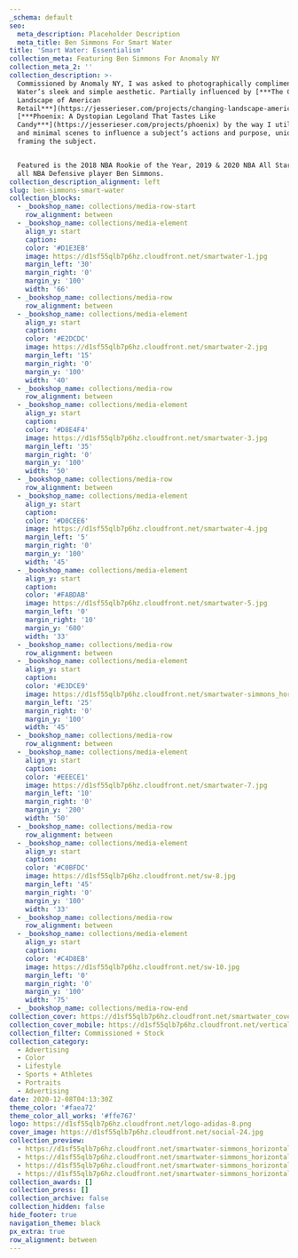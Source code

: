 ```yaml
---
_schema: default
seo:
  meta_description: Placeholder Description
  meta_title: Ben Simmons For Smart Water
title: 'Smart Water: Essentialism'
collection_meta: Featuring Ben Simmons For Anomaly NY
collection_meta_2: ''
collection_description: >-
  Commissioned by Anomaly NY, I was asked to photographically compliment Smart
  Water’s sleek and simple aesthetic. Partially influenced by [***The Changing
  Landscape of American
  Retail***](https://jesserieser.com/projects/changing-landscape-american-retail/)and
  [***Phoenix: A Dystopian Legoland That Tastes Like
  Candy***](https://jesserieser.com/projects/phoenix) by the way I utilize stark
  and minimal scenes to influence a subject’s actions and purpose, uniquely
  framing the subject.


  Featured is the 2018 NBA Rookie of the Year, 2019 & 2020 NBA All Star and 2020
  all NBA Defensive player Ben Simmons.
collection_description_alignment: left
slug: ben-simmons-smart-water
collection_blocks:
  - _bookshop_name: collections/media-row-start
    row_alignment: between
  - _bookshop_name: collections/media-element
    align_y: start
    caption:
    color: '#D1E3EB'
    image: https://d1sf55qlb7p6hz.cloudfront.net/smartwater-1.jpg
    margin_left: '30'
    margin_right: '0'
    margin_y: '100'
    width: '66'
  - _bookshop_name: collections/media-row
    row_alignment: between
  - _bookshop_name: collections/media-element
    align_y: start
    caption:
    color: '#E2DCDC'
    image: https://d1sf55qlb7p6hz.cloudfront.net/smartwater-2.jpg
    margin_left: '15'
    margin_right: '0'
    margin_y: '100'
    width: '40'
  - _bookshop_name: collections/media-row
    row_alignment: between
  - _bookshop_name: collections/media-element
    align_y: start
    caption:
    color: '#D8E4F4'
    image: https://d1sf55qlb7p6hz.cloudfront.net/smartwater-3.jpg
    margin_left: '35'
    margin_right: '0'
    margin_y: '100'
    width: '50'
  - _bookshop_name: collections/media-row
    row_alignment: between
  - _bookshop_name: collections/media-element
    align_y: start
    caption:
    color: '#D0CEE6'
    image: https://d1sf55qlb7p6hz.cloudfront.net/smartwater-4.jpg
    margin_left: '5'
    margin_right: '0'
    margin_y: '100'
    width: '45'
  - _bookshop_name: collections/media-element
    align_y: start
    caption:
    color: '#FABDAB'
    image: https://d1sf55qlb7p6hz.cloudfront.net/smartwater-5.jpg
    margin_left: '0'
    margin_right: '10'
    margin_y: '600'
    width: '33'
  - _bookshop_name: collections/media-row
    row_alignment: between
  - _bookshop_name: collections/media-element
    align_y: start
    caption:
    color: '#E3DCE9'
    image: https://d1sf55qlb7p6hz.cloudfront.net/smartwater-simmons_horizontal-1.jpg
    margin_left: '25'
    margin_right: '0'
    margin_y: '100'
    width: '45'
  - _bookshop_name: collections/media-row
    row_alignment: between
  - _bookshop_name: collections/media-element
    align_y: start
    caption:
    color: '#EEECE1'
    image: https://d1sf55qlb7p6hz.cloudfront.net/smartwater-7.jpg
    margin_left: '10'
    margin_right: '0'
    margin_y: '200'
    width: '50'
  - _bookshop_name: collections/media-row
    row_alignment: between
  - _bookshop_name: collections/media-element
    align_y: start
    caption:
    color: '#C0BFDC'
    image: https://d1sf55qlb7p6hz.cloudfront.net/sw-8.jpg
    margin_left: '45'
    margin_right: '0'
    margin_y: '100'
    width: '33'
  - _bookshop_name: collections/media-row
    row_alignment: between
  - _bookshop_name: collections/media-element
    align_y: start
    caption:
    color: '#C4D8EB'
    image: https://d1sf55qlb7p6hz.cloudfront.net/sw-10.jpg
    margin_left: '0'
    margin_right: '0'
    margin_y: '100'
    width: '75'
  - _bookshop_name: collections/media-row-end
collection_cover: https://d1sf55qlb7p6hz.cloudfront.net/smartwater_cover-horizontal-1.jpg
collection_cover_mobile: https://d1sf55qlb7p6hz.cloudfront.net/verticalcovers-42.jpg
collection_filter: Commissioned + Stock
collection_category:
  - Advertising
  - Color
  - Lifestyle
  - Sports + Athletes
  - Portraits
  - Advertising
date: 2020-12-08T04:13:30Z
theme_color: '#faea72'
theme_color_all_works: '#ffe767'
logo: https://d1sf55qlb7p6hz.cloudfront.net/logo-adidas-8.png
cover_image: https://d1sf55qlb7p6hz.cloudfront.net/social-24.jpg
collection_preview:
  - https://d1sf55qlb7p6hz.cloudfront.net/smartwater-simmons_horizontal-4.jpg
  - https://d1sf55qlb7p6hz.cloudfront.net/smartwater-simmons_horizontal-1.jpg
  - https://d1sf55qlb7p6hz.cloudfront.net/smartwater-simmons_horizontal-2.jpg
  - https://d1sf55qlb7p6hz.cloudfront.net/smartwater-simmons_horizontal-3.jpg
collection_awards: []
collection_press: []
collection_archive: false
collection_hidden: false
hide_footer: true
navigation_theme: black
px_extra: true
row_alignment: between
---
```

